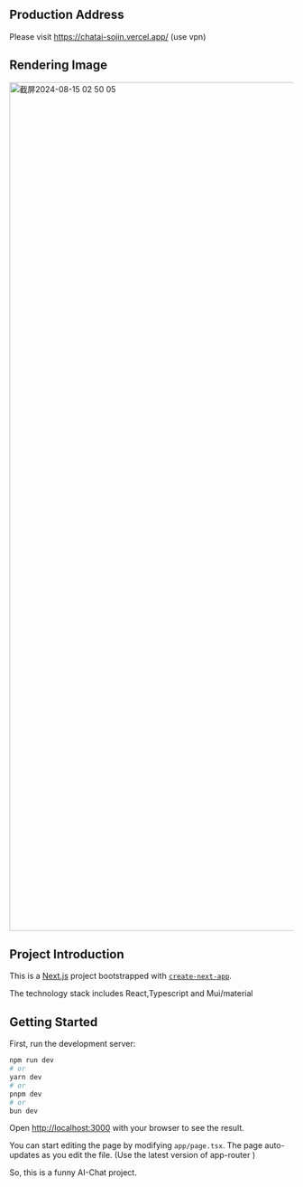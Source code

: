 ## Production Address

Please visit https://chatai-sojin.vercel.app/ (use vpn)

## Rendering Image

<img width="1502" alt="截屏2024-08-15 02 50 05" src="https://github.com/user-attachments/assets/49e03c6b-ba68-4308-ad5f-eac5e710d2fa">


## Project Introduction

This is a [Next.js](https://nextjs.org/) project bootstrapped with [`create-next-app`](https://github.com/vercel/next.js/tree/canary/packages/create-next-app).

The technology stack includes React,Typescript and Mui/material

## Getting Started

First, run the development server:

```bash
npm run dev
# or
yarn dev
# or
pnpm dev
# or
bun dev
```

Open [http://localhost:3000](http://localhost:3000) with your browser to see the result.

You can start editing the page by modifying `app/page.tsx`. The page auto-updates as you edit the file. (Use the latest version of app-router )

So, this is a funny AI-Chat project.

